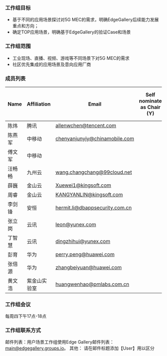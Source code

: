 
### 工作组目标

- 基于不同的应用场景探讨对5G MEC的需求，明确EdgeGallery后续能力发展重点和方向；
- 确定TOP应用场景，明确基于EdgeGallery的验证Case和场景
### 工作组范围
- 工业现场、直播、视频、游戏等不同场景下对5G MEC的需求
- 社区优先集成的应用场景及意向应用厂商
### 成员列表

|Name   |Affiliation  |Email    |Self nominate as Chair (Y)   |Self Nominate as Co-Chair (Y/N)   |
|---|---|---|---|---|
| 陈炜 |腾讯|allenwchen@tencent.com  |   |   |
| 陈燕军 |中移动|chenyanjunyjy@chinamobile.com  |   |   |
| 傅文军 |中移动| |   |   |
|汪畅畅 |九州云|wang.changchang@99cloud.net   |   |   |
|薛巍   |金山云  |Xuewei1@kingsoft.com   |   |   |
|周睿   |金山云  |KANGYANLIN@kingsoft.com  |   |   |
|李剑锋   |安恒  |hermit.li@dbappsecurity.com.cn  |   |   |
| 张立岗  |云讯 |leon@yunex.com  |   |  
 |丁智慧 |云讯|dingzhihui@yunex.com 
 |彭育 |华为|perry.peng@huawei.com 
|张倍源|华为|zhangbeiyuan@huawei.com||
|黄文浩|紫金山实验室|huangwenhao@pmlabs.com.cn||

### 工作组会议

每周四下午17点-18点
### 工作组联系方式

邮件列表：用户场景工作组使用Edge Gallery邮件列表： main@edgegallery.groups.io。
其他： 请在邮件标题添加【User】用以区分 